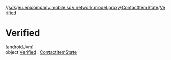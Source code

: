 //[sdk](../../../../index.md)/[eu.epicompany.mobile.sdk.network.model.proxy](../../index.md)/[ContactItemState](../index.md)/[Verified](index.md)

# Verified

[androidJvm]\
object [Verified](index.md) : [ContactItemState](../index.md)
